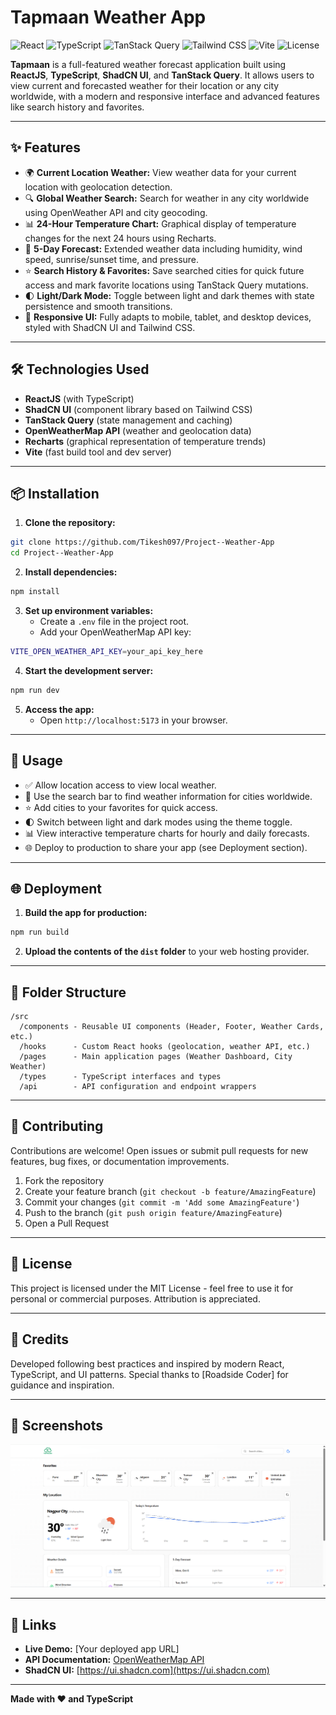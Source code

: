 # Tapmaan Weather App

![React](https://img.shields.io/badge/React-18.x-61DAFB?logo=react&logoColor=white)
![TypeScript](https://img.shields.io/badge/TypeScript-5.x-3178C6?logo=typescript&logoColor=white)
![TanStack Query](https://img.shields.io/badge/TanStack_Query-5.x-FF4154?logo=reactquery&logoColor=white)
![Tailwind CSS](https://img.shields.io/badge/Tailwind_CSS-3.x-38B2AC?logo=tailwind-css&logoColor=white)
![Vite](https://img.shields.io/badge/Vite-5.x-646CFF?logo=vite&logoColor=white)
![License](https://img.shields.io/badge/License-MIT-green.svg)

**Tapmaan** is a full-featured weather forecast application built using **ReactJS**, **TypeScript**, **ShadCN UI**, and **TanStack Query**. It allows users to view current and forecasted weather for their location or any city worldwide, with a modern and responsive interface and advanced features like search history and favorites.

---

## ✨ Features

- 🌍 **Current Location Weather:** View weather data for your current location with geolocation detection.
- 🔍 **Global Weather Search:** Search for weather in any city worldwide using OpenWeather API and city geocoding.
- 📊 **24-Hour Temperature Chart:** Graphical display of temperature changes for the next 24 hours using Recharts.
- 📅 **5-Day Forecast:** Extended weather data including humidity, wind speed, sunrise/sunset time, and pressure.
- ⭐ **Search History & Favorites:** Save searched cities for quick future access and mark favorite locations using TanStack Query mutations.
- 🌓 **Light/Dark Mode:** Toggle between light and dark themes with state persistence and smooth transitions.
- 📱 **Responsive UI:** Fully adapts to mobile, tablet, and desktop devices, styled with ShadCN UI and Tailwind CSS.


---

## 🛠️ Technologies Used

- **ReactJS** (with TypeScript)
- **ShadCN UI** (component library based on Tailwind CSS)
- **TanStack Query** (state management and caching)
- **OpenWeatherMap API** (weather and geolocation data)
- **Recharts** (graphical representation of temperature trends)
- **Vite** (fast build tool and dev server)


---

## 📦 Installation

1. **Clone the repository:**
```bash
git clone https://github.com/Tikesh097/Project--Weather-App
cd Project--Weather-App
```

2. **Install dependencies:**
```bash
npm install
```

3. **Set up environment variables:**
   - Create a `.env` file in the project root.
   - Add your OpenWeatherMap API key:
```bash
VITE_OPEN_WEATHER_API_KEY=your_api_key_here
```

4. **Start the development server:**
```bash
npm run dev
```

5. **Access the app:**
   - Open `http://localhost:5173` in your browser.

---

## 🚀 Usage

- ✅ Allow location access to view local weather.
- 🔎 Use the search bar to find weather information for cities worldwide.
- ⭐ Add cities to your favorites for quick access.
- 🌓 Switch between light and dark modes using the theme toggle.
- 📊 View interactive temperature charts for hourly and daily forecasts.
- 🌐 Deploy to production to share your app (see Deployment section).

---

## 🌐 Deployment

1. **Build the app for production:**
```bash
npm run build
```

2. **Upload the contents of the `dist` folder** to your web hosting provider.

---

## 📁 Folder Structure

```
/src
  /components - Reusable UI components (Header, Footer, Weather Cards, etc.)
  /hooks      - Custom React hooks (geolocation, weather API, etc.)
  /pages      - Main application pages (Weather Dashboard, City Weather)
  /types      - TypeScript interfaces and types
  /api        - API configuration and endpoint wrappers
```

---

## 🤝 Contributing

Contributions are welcome! Open issues or submit pull requests for new features, bug fixes, or documentation improvements.

1. Fork the repository
2. Create your feature branch (`git checkout -b feature/AmazingFeature`)
3. Commit your changes (`git commit -m 'Add some AmazingFeature'`)
4. Push to the branch (`git push origin feature/AmazingFeature`)
5. Open a Pull Request

---

## 📄 License

This project is licensed under the MIT License - feel free to use it for personal or commercial purposes. Attribution is appreciated.

---

## 🙏 Credits

Developed following best practices and inspired by modern React, TypeScript, and UI patterns. Special thanks to [Roadside Coder] for guidance and inspiration.

---

## 📸 Screenshots

![Climate Weather App Dashboard](https://github.com/Tikesh097/Project--Weather-App/blob/main/public/Screenshot1.png)


---

## 🔗 Links

- **Live Demo:** [Your deployed app URL]
- **API Documentation:** [OpenWeatherMap API](https://openweathermap.org/api)
- **ShadCN UI:** [https://ui.shadcn.com](https://ui.shadcn.com)

---

**Made with ❤️ and TypeScript**